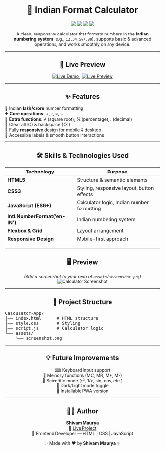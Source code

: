 
<h1 align="center">🧮 Indian Format Calculator</h1>

<p align="center">
  <img src="https://img.shields.io/badge/HTML5-E34F26?style=for-the-badge&logo=html5&logoColor=white">
  <img src="https://img.shields.io/badge/CSS3-1572B6?style=for-the-badge&logo=css3&logoColor=white">
  <img src="https://img.shields.io/badge/JavaScript-FFB800?style=for-the-badge&logo=javascript&logoColor=black">
 <img src="https://img.shields.io/badge/Responsive%20Web%20Design-brightgreen?style=for-the-badge">

</p>

<p align="center">
  A clean, responsive calculator that formats numbers in the <b>Indian numbering system</b> (e.g., <code>12,34,567.89</code>), supports basic & advanced operations, and works smoothly on any device.
</p>

---

<h2 align="center">🚀 Live Preview</h2>

<p align="center">
  <!-- Live Demo -->
  <a href="https://shivammaurya2002.github.io/Calculator-App/" target="_blank">
    <img src="https://img.shields.io/badge/Live%20Demo-Calculator%20App-blueviolet?style=for-the-badge&logo=google-chrome&logoColor=white" alt="Live Demo">
  </a>
  &nbsp;
  <!-- Live Preview -->
  <a href="https://shivammaurya2002.github.io/Calculator-App/" target="_blank">
    <img src="https://img.shields.io/badge/Live%20Preview-Available-brightgreen?style=for-the-badge&logo=github&logoColor=white" alt="Live Preview">
  </a>
</p>

---

<h2 align="center">✨ Features</h2>
<p >
📍 Indian <b>lakh/crore</b> number formatting <br>
➕ <b>Core operations</b>: +, -, ×, ÷ <br>
🧮 <b>Extra functions</b>: √ (square root), % (percentage), . (decimal) <br>
🧹 Clear all (C) & backspace (⌫) <br>
📱 Fully <b>responsive</b> design for mobile & desktop <br>
🎯 Accessible labels & smooth button interactions
</p>

---

<h2 align="center">🛠 Skills & Technologies Used</h2>
<p align="center">

| Technology | Purpose |
|------------|---------|
| **HTML5** | Structure & semantic elements |
| **CSS3**  | Styling, responsive layout, button effects |
| **JavaScript (ES6+)** | Calculator logic, Indian number formatting |
| **Intl.NumberFormat('en-IN')** | Indian numbering system |
| **Flexbox & Grid** | Layout arrangement |
| **Responsive Design** | Mobile-first approach |

</p>

---

<h2 align="center">🖥 Preview</h2>
<p align="center">
  <i>(Add a screenshot to your repo at <code>assets/screenshot.png</code>)</i><br>
  <img src="assets/screenshot.png" alt="Calculator Screenshot">
</p>

---

<h2 align="center">📂 Project Structure</h2>
<p align="center">
<pre>
Calculator-App/
│── index.html      # HTML structure
│── style.css       # Styling
│── script.js       # Calculator logic
└── assets/
    └── screenshot.png
</pre>
</p>

---

<h2 align="center">💡 Future Improvements</h2>
<p align="center">
⌨ Keyboard input support <br>
🧠 Memory functions (MC, MR, M+, M-) <br>
📐 Scientific mode (x², 1/x, sin, cos, etc.) <br>
🌙 Dark/Light mode toggle <br>
📱 Installable PWA version
</p>

---

<h2 align="center">👨‍💻 Author</h2>
<p align="center">
<b>Shivam Maurya</b><br>
🔗 <a href="https://shivammaurya2002.github.io/Calculator-App/">Live Project</a><br>
💼 Frontend Developer — HTML | CSS | JavaScript
</p>

<p align="center">✨ Made with ❤️ by <b>Shivam Maurya</b> ✨</p>
